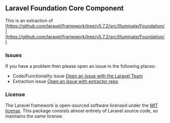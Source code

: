 ## Laravel Foundation Core Component

This is an extraction of [https://github.com/laravel/framework/tree/v5.7.2/src/Illuminate/Foundation/](https://github.com/laravel/framework/tree/v5.7.2/src/Illuminate/Foundation/)


### Issues

If you have a problem then please open an issue in the following places:

* Code/Functionality issue [Open an Issue with the Laravel Team](https://github.com/laravel/framework/issues/new/choose)
* Extraction issue [Open an Issue with extractor repo](https://github.com/laravel-foundation/readme/issues/new)


### License

The Laravel framework is open-sourced software licensed under the [MIT license](http://opensource.org/licenses/MIT). This package consists almost entirely of Laravel source code, so maintains the same license.
